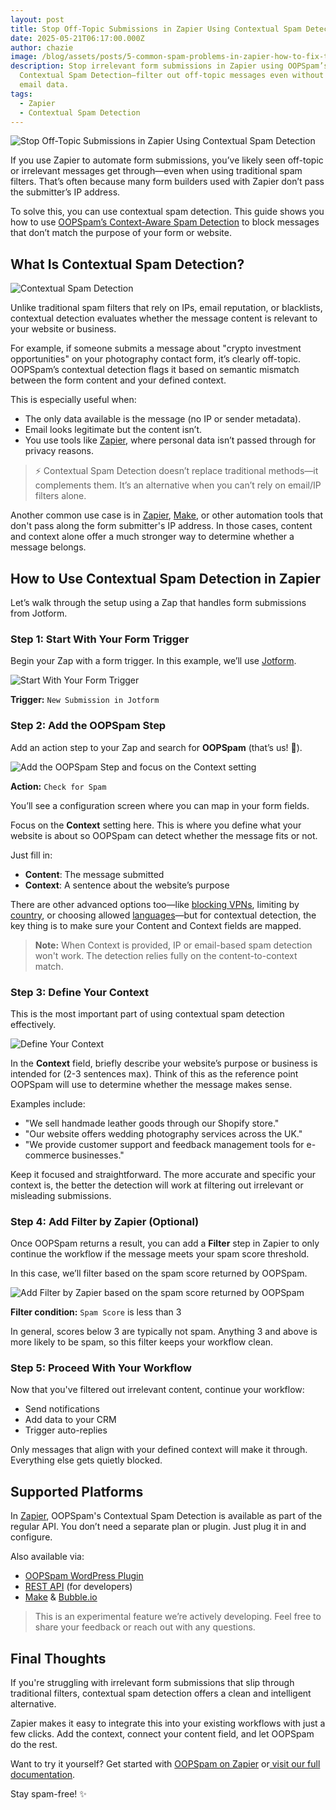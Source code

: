 ```yaml
---
layout: post
title: Stop Off-Topic Submissions in Zapier Using Contextual Spam Detection
date: 2025-05-21T06:17:00.000Z
author: chazie
image: /blog/assets/posts/5-common-spam-problems-in-zapier-how-to-fix-them.jpg
description: Stop irrelevant form submissions in Zapier using OOPSpam’s
  Contextual Spam Detection—filter out off-topic messages even without IP or
  email data.
tags:
  - Zapier
  - Contextual Spam Detection
---
```

![Stop Off-Topic Submissions in Zapier Using Contextual Spam Detection](/blog/assets/posts/5-common-spam-problems-in-zapier-how-to-fix-them.jpg "Stop Off-Topic Submissions in Zapier Using Contextual Spam Detection")

If you use Zapier to automate form submissions, you’ve likely seen off-topic or irrelevant messages get through—even when using traditional spam filters. That’s often because many form builders used with Zapier don’t pass the submitter’s IP address.

To solve this, you can use contextual spam detection. This guide shows you how to use [OOPSpam’s Context-Aware Spam Detection](https://www.oopspam.com/blog/introducing-contextual-spam-detection) to block messages that don’t match the purpose of your form or website.

## **What Is Contextual Spam Detection?**

![Contextual Spam Detection](/blog/assets/posts/screenshot-2025-05-12-at-11001_erl7oi.png "Contextual Spam Detection")

Unlike traditional spam filters that rely on IPs, email reputation, or blacklists, contextual detection evaluates whether the message content is relevant to your website or business.

For example, if someone submits a message about "crypto investment opportunities" on your photography contact form, it’s clearly off-topic. OOPSpam’s contextual detection flags it based on semantic mismatch between the form content and your defined context.

This is especially useful when:

* The only data available is the message (no IP or sender metadata).
* Email looks legitimate but the content isn’t.
* You use tools like [Zapier](https://zapier.com/), where personal data isn’t passed through for privacy reasons.

> ⚡ Contextual Spam Detection doesn’t replace traditional methods—it complements them. It’s an alternative when you can’t rely on email/IP filters alone.

Another common use case is in [Zapier](https://community.zapier.com/show-tell-5/how-to-stop-spam-in-your-zap-with-oopspam-46293), [Make](https://www.oopspam.com/blog/5-common-spam-problems-in-make-how-to-fix-them), or other automation tools that don't pass along the form submitter's IP address. In those cases, content and context alone offer a much stronger way to determine whether a message belongs.

## **How to Use Contextual Spam Detection in Zapier**

Let’s walk through the setup using a Zap that handles form submissions from Jotform.

### **Step 1: Start With Your Form Trigger**

Begin your Zap with a form trigger. In this example, we’ll use [Jotform](https://www.oopspam.com/blog/stop-spam-on-jotform-using-zapier-and-oopspam).

![Start With Your Form Trigger](/blog/assets/posts/jotform-start-with-your-form-trigger.png "Start With Your Form Trigger")

**Trigger:** `New Submission in Jotform`

### **Step 2: Add the OOPSpam Step**

Add an action step to your Zap and search for **OOPSpam** (that’s us! 👋).

![Add the OOPSpam Step and focus on the Context setting ](/blog/assets/posts/zapier-context-setting.png "Add the OOPSpam Step")

**Action:** `Check for Spam`

You’ll see a configuration screen where you can map in your form fields.

Focus on the **Context** setting here. This is where you define what your website is about so OOPSpam can detect whether the message fits or not.

Just fill in:

* **Content**: The message submitted
* **Context**: A sentence about the website’s purpose 

There are other advanced options too—like [blocking VPNs](https://www.oopspam.com/blog/how-to-block-ips-from-vpn-and-cloud-providers-in-zapier), limiting by [country](https://www.oopspam.com/blog/blocking-countries-from-accessing-your-website-using-cloudflare), or choosing allowed [languages](https://www.oopspam.com/blog/how-to-automatically-block-spam-form-submissions-in-zapier-based-on-language)—but for contextual detection, the key thing is to make sure your Content and Context fields are mapped.

> **Note:** When Context is provided, IP or email-based spam detection won't work. The detection relies fully on the content-to-context match.

### **Step 3: Define Your Context**

This is the most important part of using contextual spam detection effectively.

![Define Your Context](/blog/assets/posts/zapier-context-field.png "Define Your Context")

In the **Context** field, briefly describe your website’s purpose or business is intended for (2-3 sentences max). Think of this as the reference point OOPSpam will use to determine whether the message makes sense.

Examples include:

* "We sell handmade leather goods through our Shopify store."
* "Our website offers wedding photography services across the UK."
* "We provide customer support and feedback management tools for e-commerce businesses."

Keep it focused and straightforward. The more accurate and specific your context is, the better the detection will work at filtering out irrelevant or misleading submissions.

### **Step 4: Add Filter by Zapier (Optional)**

Once OOPSpam returns a result, you can add a **Filter** step in Zapier to only continue the workflow if the message meets your spam score threshold.

In this case, we’ll filter based on the spam score returned by OOPSpam.

![Add Filter by Zapier based on the spam score returned by OOPSpam](/blog/assets/posts/zapier-filter-condition-setup.png "Add Filter by Zapier")

**Filter condition:** `Spam Score` is less than 3

In general, scores below 3 are typically not spam. Anything 3 and above is more likely to be spam, so this filter keeps your workflow clean.

### **Step 5: Proceed With Your Workflow**

Now that you've filtered out irrelevant content, continue your workflow:

* Send notifications
* Add data to your CRM
* Trigger auto-replies

Only messages that align with your defined context will make it through. Everything else gets quietly blocked.

## **Supported Platforms**

In [Zapier](https://www.oopspam.com/blog/5-common-spam-problems-in-zapier-how-to-fix-them), OOPSpam's Contextual Spam Detection is available as part of the regular API. You don’t need a separate plan or plugin. Just plug it in and configure.

Also available via:

* [OOPSpam WordPress Plugin](https://wordpress.org/plugins/oopspam-anti-spam/)
* [REST API](https://www.oopspam.com/) (for developers)
* [Make](https://www.make.com/en/register?promo=oopspam-anti-spam-app-partner-program) & [Bubble.io](https://www.oopspam.com/blog/spam-protection-for-bubble.io)

> This is an experimental feature we’re actively developing. Feel free to share your feedback or reach out with any questions.

## **Final Thoughts**

If you're struggling with irrelevant form submissions that slip through traditional filters, contextual spam detection offers a clean and intelligent alternative.

Zapier makes it easy to integrate this into your existing workflows with just a few clicks. Add the context, connect your content field, and let OOPSpam do the rest.

Want to try it yourself? Get started with [OOPSpam on Zapier](https://zapier.com/apps/oopspam/integrations) or[ visit our full documentation](https://www.oopspam.com/docs/).

Stay spam-free! ✨

